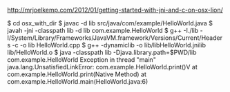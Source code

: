 http://mrjoelkemp.com/2012/01/getting-started-with-jni-and-c-on-osx-lion/

$ cd osx_with_dir
$ javac -d lib src/java/com/example/HelloWorld.java
$ javah -jni -classpath lib -d lib com.example.HelloWorld
$ g++ -I./lib -I/System/Library/Frameworks/JavaVM.framework/Versions/Current/Headers -c -o lib HelloWorld.cpp
$ g++ -dynamiclib -o lib/libHelloWorld.jnilib lib/HelloWorld.o
$ java -classpath lib -Djava.library.path=$PWD/lib com.example.HelloWorld
Exception in thread "main" java.lang.UnsatisfiedLinkError: com.example.HelloWorld.print()V
	at com.example.HelloWorld.print(Native Method)
	at com.example.HelloWorld.main(HelloWorld.java:6)
